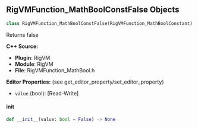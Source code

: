## RigVMFunction_MathBoolConstFalse Objects

```python
class RigVMFunction_MathBoolConstFalse(RigVMFunction_MathBoolConstant)
```

Returns false

**C++ Source:**

- **Plugin**: RigVM
- **Module**: RigVM
- **File**: RigVMFunction_MathBool.h

**Editor Properties:** (see get_editor_property/set_editor_property)

- ``value`` (bool):  [Read-Write]

<a id="unreal.RigVMFunction_MathBoolConstFalse.__init__"></a>

#### __init__

```python
def __init__(value: bool = False) -> None
```

<a id="unreal.RigUnit_MathBoolConstFalse"></a>
